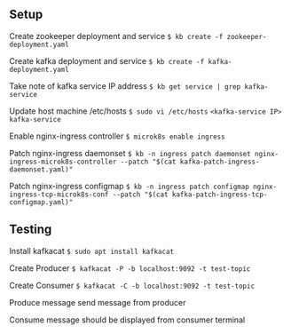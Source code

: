 ## Setup
Create zookeeper deployment and service
```$ kb create -f zookeeper-deployment.yaml```

Create kafka deployment and service
```$ kb create -f kafka-deployment.yaml```

Take note of kafka service IP address
```$ kb get service | grep kafka-service```

Update host machine /etc/hosts
```$ sudo vi /etc/hosts```
```<kafka-service IP> kafka-service```

Enable nginx-ingress controller
```$ microk8s enable ingress```

Patch nginx-ingress daemonset
```$ kb -n ingress patch daemonset nginx-ingress-microk8s-controller --patch "$(cat kafka-patch-ingress-daemonset.yaml)"```

Patch nginx-ingress configmap
```$ kb -n ingress patch configmap nginx-ingress-tcp-microk8s-conf --patch "$(cat kafka-patch-ingress-tcp-configmap.yaml)"```

## Testing
Install kafkacat
```$ sudo apt install kafkacat```

Create Producer
```$ kafkacat -P -b localhost:9092 -t test-topic```

Create Consumer
```$ kafkacat -C -b localhost:9092 -t test-topic```

Produce message
send message from producer

Consume message should be displayed from consumer terminal